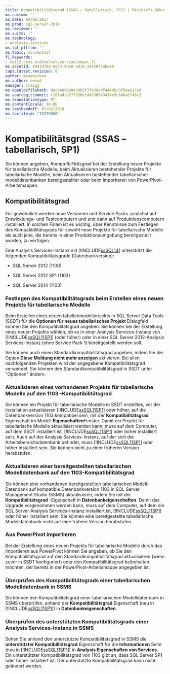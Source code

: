 ```yaml
---
title: Kompatibilitätsgrad (SSAS – tabellarisch, SP1) | Microsoft-Dokumentation
ms.custom: ''
ms.date: 03/06/2017
ms.prod: sql-server-2014
ms.reviewer: ''
ms.suite: ''
ms.technology:
- analysis-services
ms.tgt_pltfrm: ''
ms.topic: conceptual
f1_keywords:
- sql12.asvs.bidtoolset.versioncompat.f1
ms.assetid: 8943d78d-4a73-4be8-ad14-3d428f5abd06
caps.latest.revision: 8
author: minewiskan
ms.author: owend
manager: craigg
ms.openlocfilehash: d4c04690906d9b5f3fd38ddf444d6c3f99e917a9
ms.sourcegitcommit: c18fadce27f330e1d4f36549414e5c84ba2f46c2
ms.translationtype: MT
ms.contentlocale: de-DE
ms.lasthandoff: 07/02/2018
ms.locfileid: "37299000"
---
```

# <a name="compatibility-level-ssas-tabular-sp1"></a>Kompatibilitätsgrad (SSAS – tabellarisch, SP1)
  Sie können angeben, *Kompatibilitätsgrad* bei der Erstellung neuer Projekte für tabellarische Modelle, beim Aktualisieren bestehender Projekte für tabellarische Modelle, beim Aktualisieren bestehender tabellarischer modelldatenbanken bereitgestellter oder beim Importieren von PowerPivot-Arbeitsmappen.  
  
## <a name="compatibility-level"></a>Kompatibilitätsgrad  
 Für gewöhnlich werden neue Versionen und Service Packs zunächst auf Entwicklungs- und Testcomputern und erst dann auf Produktionscomputern installiert. In solchen Fällen ist es wichtig, über Kenntnisse zum Festlegen des Kompatibilitätsgrads für sowohl neue Projekte für tabellarische Modelle als auch jene, die bereits in einer Produktionsumgebung bereitgestellt wurden, zu verfügen.  
  
 Eine Analysis Services-Instanz mit [!INCLUDE[ssSQL14](../../includes/sssql14-md.md)] unterstützt die folgenden Kompatibilitätsgrade (Datenbankversion):  
  
-   SQL Server 2012 (1100)  
  
-   SQL Server 2012 SP1 (1103)  
  
-   SQL Server 2014 (1103)  
  
### <a name="set-compatibility-level-when-creating-a-new-tabular-model-project"></a>Festlegen des Kompatibilitätsgrads beim Erstellen eines neuen Projekts für tabellarische Modelle  
 Beim Erstellen eines neuen tabellenmodellprojekts in SQL Server Data Tools (SSDT) für die **Optionen für neues tabellarisches Projekt** Dialogfeld können Sie den Kompatibilitätsgrad angeben. Sie können bei der Erstellung eines neuen Projekts wählen, ob es in einer Analysis Services-Instanz von [!INCLUDE[ssSQL11SP1](../../includes/sssql11sp1-md.md)] (oder höher) oder in einer SQL Server 2012-Analysis Services-Instanz (ohne Service Pack 1) bereitgestellt werden soll.  
  
 Sie können auch einen Standardkompatibilitätsgrad angeben, indem Sie die Option **Diese Meldung nicht mehr anzeigen** aktivieren. Bei allen nachfolgenden Projekten wird der angegebene Kompatibilitätsgrad verwendet. Sie können den Standardkompatibilitätsgrad in SSDT unter "Optionen" ändern.  
  
### <a name="upgrade-an-existing-tabular-model-project-to-1103-compatibility-level"></a>Aktualisieren eines vorhandenen Projekts für tabellarische Modelle auf den 1103 -Kompatibilitätsgrad  
 Sie können ein Projekt für tabellarische Modelle in SSDT erstelltes, vor der Installation aktualisieren [!INCLUDE[ssSQL11SP1](../../includes/sssql11sp1-md.md)] oder höher, auf die Datenbankversion 1103 kompatibel sein, mit der **Kompatibilitätsgrad** Eigenschaft im Modell **Eigenschaften**Fenster. Damit ein Projekt für tabellarische Modelle aktualisiert werden kann, muss auf dem Computer, auf dem SSDT installiert ist, [!INCLUDE[ssSQL11SP1](../../includes/sssql11sp1-md.md)] oder höher installiert sein. Auch auf der Analysis Services-Instanz, auf der sich die Arbeitsbereichsdatenbank befindet, muss [!INCLUDE[ssSQL11SP1](../../includes/sssql11sp1-md.md)] oder höher installiert sein. Sie können nicht zu einer früheren Version herabstufen.  
  
### <a name="upgrade-a-deployed-tabular-model-database-to-1103-compatibility-level"></a>Aktualisieren einer bereitgestellten tabellarischen Modelldatenbank auf den 1103-Kompatibilitätsgrad  
 Sie können eine vorhandenen bereitgestellten tabellarischen Modell-Datenbank auf kompatible Datenbankversion 1103 in SQL Server Management Studio (SSMS) aktualisieren, indem Sie mit der **Kompatibilitätsgrad** -Eigenschaft in **Datenbankeigenschaften**. Damit das Upgrade vorgenommen werden kann, muss auf dem Computer, auf dem die SQL Server Analysis Services-Instanz installiert ist, [!INCLUDE[ssSQL11SP1](../../includes/sssql11sp1-md.md)] oder höher installiert sein. Sie können eine bereitgestellte tabellarische Modelldatenbank nicht auf eine frühere Version herabstufen.  
  
### <a name="import-from-powerpivot"></a>Aus PowerPivot importieren  
 Bei der Erstellung eines neuen Projekts für tabellarische Modelle durch das Importieren aus PowerPivot können Sie angeben, ob Sie den Kompatibilitätsgrad auf den Standardkompatibilitätsgrad aktualisieren (wenn zuvor in SSDT konfiguriert) oder den Kompatibilitätsgrad beibehalten möchten, der bereits in der PowerPivot-Arbeitsmappe angegeben ist.  
  
### <a name="check-compatibility-level-for-a-tabular-model-database-in-ssms"></a>Überprüfen des Kompatibilitätsgrads einer tabellarischen Modelldatenbank in SSMS  
 Sie können den Kompatibilitätsgrad einer tabellarischen Modelldatenbank in SSMS überprüfen, anhand der **Kompatibilitätsgrad** Eigenschaft (neu in [!INCLUDE[ssSQL11SP1](../../includes/sssql11sp1-md.md)]) in **Datenbankeigenschaften**.  
  
### <a name="check-supported-compatibility-level-for-an-analysis-services-instance-in-ssms"></a>Überprüfen des unterstützten Kompatibilitätsgrads einer Analysis Services-Instanz in SSMS  
 Sehen Sie anhand den unterstützte Kompatibilitätsgrad in SSMS die **unterstützter Kompatibilitätsgrad** Eigenschaft für die **Informationen** Seite (neu in [!INCLUDE[ssSQL11SP1](../../includes/sssql11sp1-md.md)]) in **Analysis Eigenschaften von Services**. Ein unterstützter Kompatibilitätsgrad von 1103 gibt an, dass SQL Server SP1 oder höher installiert ist. Der unterstützte Kompatibilitätsgrad kann nicht geändert werden.  
  
  

